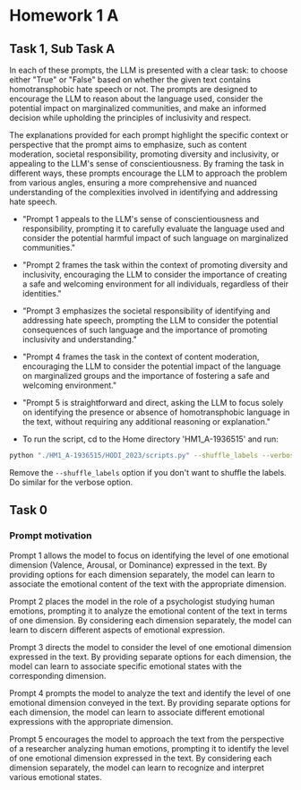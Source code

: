 # Homework 1 A

## Task 1, Sub Task A

In each of these prompts, the LLM is presented with a clear task: to choose either "True" or "False" based on whether the given text contains homotransphobic hate speech or not. The prompts are designed to encourage the LLM to reason about the language used, consider the potential impact on marginalized communities, and make an informed decision while upholding the principles of inclusivity and respect.

The explanations provided for each prompt highlight the specific context or perspective that the prompt aims to emphasize, such as content moderation, societal responsibility, promoting diversity and inclusivity, or appealing to the LLM's sense of conscientiousness. By framing the task in different ways, these prompts encourage the LLM to approach the problem from various angles, ensuring a more comprehensive and nuanced understanding of the complexities involved in identifying and addressing hate speech.

- "Prompt 1 appeals to the LLM's sense of conscientiousness and responsibility, prompting it to carefully evaluate the language used and consider the potential harmful impact of such language on marginalized communities."
- "Prompt 2 frames the task within the context of promoting diversity and inclusivity, encouraging the LLM to consider the importance of creating a safe and welcoming environment for all individuals, regardless of their identities."
- "Prompt 3 emphasizes the societal responsibility of identifying and addressing hate speech, prompting the LLM to consider the potential consequences of such language and the importance of promoting inclusivity and understanding."
- "Prompt 4 frames the task in the context of content moderation, encouraging the LLM to consider the potential impact of the language on marginalized groups and the importance of fostering a safe and welcoming environment."
- "Prompt 5 is straightforward and direct, asking the LLM to focus solely on identifying the presence or absence of homotransphobic language in the text, without requiring any additional reasoning or explanation."

- To run the script, cd to the Home directory 'HM1_A-1936515' and run:

```bash
python "./HM1_A-1936515/HODI_2023/scripts.py" --shuffle_labels --verbose
```

Remove the `--shuffle_labels` option if you don't want to shuffle the labels. Do similar for the verbose option.

## Task 0

### Prompt motivation

Prompt 1 allows the model to focus on identifying the level of one emotional dimension (Valence, Arousal, or Dominance) expressed in the text. By providing options for each dimension separately, the model can learn to associate the emotional content of the text with the appropriate dimension.

Prompt 2 places the model in the role of a psychologist studying human emotions, prompting it to analyze the emotional content of the text in terms of one dimension. By considering each dimension separately, the model can learn to discern different aspects of emotional expression.

Prompt 3 directs the model to consider the level of one emotional dimension expressed in the text. By providing separate options for each dimension, the model can learn to associate specific emotional states with the corresponding dimension.

Prompt 4 prompts the model to analyze the text and identify the level of one emotional dimension conveyed in the text. By providing separate options for each dimension, the model can learn to associate different emotional expressions with the appropriate dimension.

Prompt 5 encourages the model to approach the text from the perspective of a researcher analyzing human emotions, prompting it to identify the level of one emotional dimension expressed in the text. By considering each dimension separately, the model can learn to recognize and interpret various emotional states.
